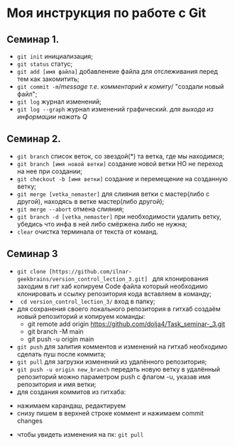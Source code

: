 # Моя инструкция по работе с Git
## Семинар 1.
- ``git init``  инициализация;
- ``git status``   статус;
- ``git add [имя файла]``  добавленеие файла для отслеживания перед тем как закомитить;
- ``git commit -m``/*message т.е. комментарий к комиту*/ "создали новый файл";
- ``git log``  журнал изменений;
- ``git log --graph``  журнал изменений графический.
*для выхода из информации нажать Q*

## Семинар 2.
* ``git branch``  список веток, cо звездой(*) та ветка, где мы находимся; 
* ``git branch [имя новой ветки]`` создание новой ветки НО не переход на нее при создании;
* ``git checkout -b [имя ветки]``    создание и перемещение на созданную ветку;
* ``git merge [vetka_nemaster]`` для слияния ветки с мастер(либо с другой), находясь в ветке мастер(либо другой);
* ``git merge --abort``  отмена слияния;
* ``git branch -d [vetka_nemaster]`` при необходимости удалить ветку, убедись что инфа в ней либо смёржена либо не нужна;
* ``clear``            очистка терминала от текста от команд.
## Семинар 3

* ``git clone [https://github.com/ilnar-geekbrains/version_control_lection_3.git] `` для клонирования заходим в гит хаб копируем Code файла который необходимо клонировать  и ссылку репозитория кода вставляем в команду;
* `` cd version_control_lection_3/``  вход в папку;
* для сохранения своего локального репозитория в гитхаб  создаём новый репозиторий и копируем команды:
  - git remote add origin https://github.com/dolja4/Task_seminar-_3.git
  - git branch -M main
  - git push -u origin main
* ``git push`` для залития комментов и изменений на гитхаб необходимо сделать пуш после коммита;
* ``git pull`` для загрузки изменений из удалённого репозитория;
* ``git push -u origin new_branch``  передать новую ветку в удалённый репозиторий можно параметром push с флагом -u, указав имя репозитория и имя ветки;
*   для создания коммитов из гитхаба:
  - нажимаем карандаш, редактируем  
  - снизу пишем в верхней строке коммент и нажимаем commit changes
* чтобы увидеть изменения на пк: ``git pull``
